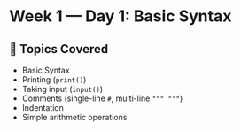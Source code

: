 # Week 1 — Day 1: Basic Syntax

## 📌 Topics Covered
- Basic Syntax
- Printing (`print()`)
- Taking input (`input()`)
- Comments (single-line `#`, multi-line `""" """`)
- Indentation
- Simple arithmetic operations
